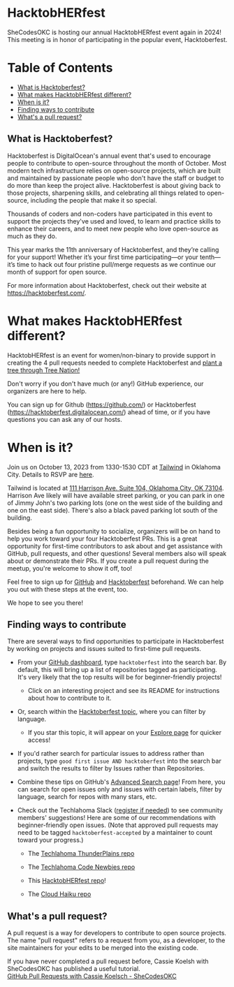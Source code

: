 # HacktobHERfest
SheCodesOKC is hosting our annual HacktobHERfest event again in 2024! This meeting is in honor of participating in the popular event, Hacktoberfest. 

 # Table of Contents
 - [What is Hacktoberfest?](#what-is-hacktoberfest)
 - [What makes HacktobHERfest different?](#what-makes-hacktobherfest-different)
 - [When is it?](#when-is-it)
 - [Finding ways to contribute](#finding-ways-to-contribute)
 - [What's a pull request?](#whats-a-pull-request)
## What is Hacktoberfest?

Hacktoberfest is DigitalOcean's annual event that's used to encourage people to contribute to open-source throughout the month of October. Most modern tech infrastructure relies on open-source projects, which are built and maintained by passionate people who don't have the staff or budget to do more than keep the project alive. Hacktoberfest is about giving back to those projects, sharpening skills, and celebrating all things related to open-source, including the people that make it so special. 

Thousands of coders and non-coders have participated in this event to support the projects they've used and loved, to learn and practice skills to enhance their careers, and to meet new people who love open-source as much as they do.

This year marks the 11th anniversary of Hacktoberfest, and they’re calling for your support! Whether it’s your first time participating—or your tenth—it’s time to hack out four pristine pull/merge requests as we continue our month of support for open source.

For more information about Hacktoberfest, check out their website at https://hacktoberfest.com/.

# What makes HacktobHERfest different? 

HacktobHERfest is an event for women/non-binary to provide support in creating the 4 pull requests needed to complete Hacktoberfest and [plant a tree through Tree Nation!](https://hacktoberfest.com/about/?mkt_tok=MTEzLURUTi0yNjYAAAGOkOxb1TNNhWEfNrYUf4x197pJqHpGrT9nPmHcRuXy2xDg-HgjrZVuNHd_-G9uyp8bIelL22ERLL_xegbZY8RnvX3_2ZShJ1xydc30GwvvU6mz#digital-rewards)

Don't worry if you don't have much (or any!) GitHub experience, our organizers are here to help. 

You can sign up for Github (https://github.com/) or Hacktoberfest (https://hacktoberfest.digitalocean.com/) ahead of time, or if you have questions you can ask any of our hosts.

# When is it?

Join us on October 13, 2023 from 1330-1530 CDT at [Tailwind](https://www.tailwindapp.com/) in Oklahoma City. Details to RSVP are [here](https://www.meetup.com/shecodesokc/events/303102028/?eventOrigin=group_upcoming_events).

Tailwind is located at [111 Harrison Ave. Suite 104, Oklahoma City, OK 73104](https://maps.app.goo.gl/R5B3fZvkUZbeNtgo8). Harrison Ave likely will have available street parking, or you can park in one of Jimmy John's two parking lots (one on the west side of the building and one on the east side). There's also a black paved parking lot south of the building.

Besides being a fun opportunity to socialize, organizers will be on hand to help you work toward your four Hacktoberfest PRs. This is a great opportunity for first-time contributors to ask about and get assistance with GitHub, pull requests, and other questions! Several members also will speak about or demonstrate their PRs. If you create a pull request during the meetup, you're welcome to show it off, too!

Feel free to sign up for [GitHub](https://github.com/) and [Hacktoberfest](https://hacktoberfest.com/) beforehand. We can help you out with these steps at the event, too.

We hope to see you there!

## Finding ways to contribute

There are several ways to find opportunities to participate in Hacktoberfest by working on projects and issues suited to first-time pull requests.

* From your [GitHub dashboard](https://github.com/), type `hacktoberfest` into the search bar. By default, this will bring up a list of repositories tagged as participating. It's very likely that the top results will be for beginner-friendly projects!

  * Click on an interesting project and see its README for instructions about how to contribute to it.

* Or, search within the [Hacktoberfest topic](https://github.com/topics/hacktoberfest), where you can filter by language.

  * If you star this topic, it will appear on your [Explore page](https://github.com/explore) for quicker access!

* If you'd rather search for particular issues to address rather than projects, type `good first issue AND hacktoberfest` into the search bar and switch the results to filter by Issues rather than Repositories.

* Combine these tips on GitHub's [Advanced Search page](https://github.com/search/advanced)! From here, you can search for open issues only and issues with certain labels, filter by language, search for repos with many stars, etc.

* Check out the Techlahoma Slack ([register if needed](https://slack.techlahoma.org/)) to see community members' suggestions! Here are some of our recommendations with beginner-friendly open issues. (Note that approved pull requests may need to be tagged `hacktoberfest-accepted` by a maintainer to count toward your progress.)

  * The [Techlahoma ThunderPlains repo](https://github.com/techlahoma/thunderplains-2023/issues)
 
  * The [Techlahoma Code Newbies repo](https://github.com/techlahoma/code-newbies)
 
  * This [HacktobHERfest repo](https://github.com/shecodesokc/hacktobherfest)!
 
  * The [Cloud Haiku repo](https://github.com/do-community/cloud_haiku)

## What's a pull request?

A pull request is a way for developers to contribute to open source projects. The name "pull request" refers to a request from you, as a developer, to the site maintainers for your edits to be merged into the existing code.<br>

If you have never completed a pull request before, Cassie Koelsh with SheCodesOKC has published a useful tutorial.<br>
[GitHub Pull Requests with Cassie Koelsch - SheCodesOKC](https://www.youtube.com/watch?v=7rx2D33W30w)
